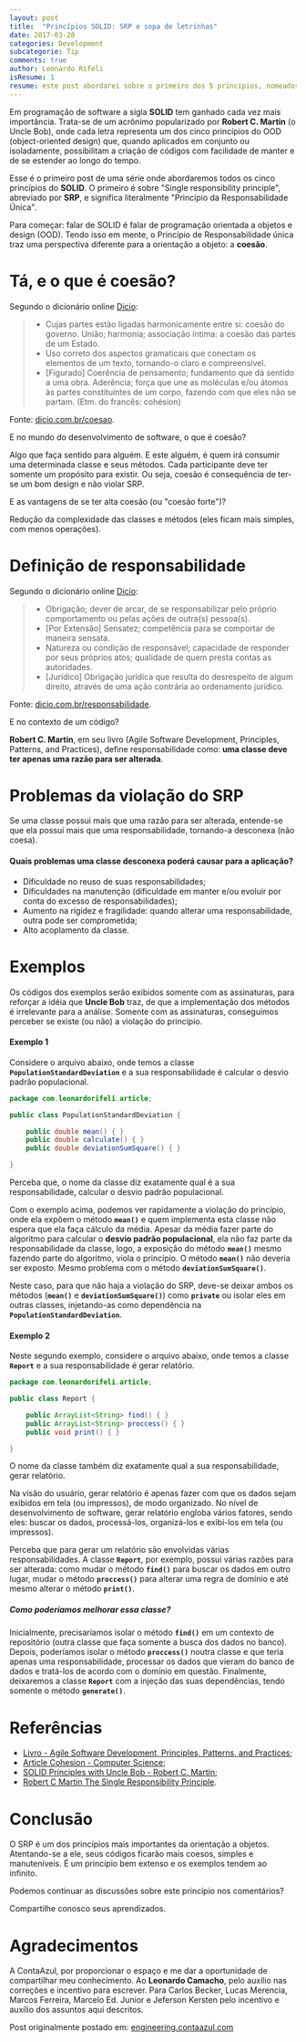 ```yaml
---
layout: post
title:  "Princípios SOLID: SRP e sopa de letrinhas"
date: 2017-03-20
categories: Development
subcategorie: Tip
comments: true
author: Leonardo Rifeli
isResume: 1
resume: este post abordarei sobre o primeiro dos 5 princípios, nomeados com o acrônimo SOLID após a popularização por Robert C. Martin (aka Uncle Bob).
---
```


Em programação de software a sigla **SOLID** tem ganhado cada vez mais importância. Trata-se de um acrônimo popularizado por **Robert C. Martin** (o Uncle Bob), onde cada letra representa um dos cinco princípios do OOD (object-oriented design) que, quando aplicados em conjunto ou isoladamente, possibilitam a criação de códigos com facilidade de manter e de se estender ao longo do tempo.

Esse é o primeiro post de uma série onde abordaremos todos os cinco princípios do **SOLID**. O primeiro é sobre "Single responsibility principle", abreviado por **SRP**, e significa literalmente "Princípio da Responsabilidade Única".

Para começar: falar de SOLID é falar de programação orientada a objetos e design (OOD). Tendo isso em mente, o Princípio de Responsabilidade única traz uma perspectiva diferente para a orientação a objeto: a **coesão**.

# Tá, e o que é coesão?

Segundo o dicionário online [Dicio](https://www.dicio.com.br/coesao/):

> - Cujas partes estão ligadas harmonicamente entre si: coesão do governo.
União; harmonia; associação íntima: a coesão das partes de um Estado.
> - Uso correto dos aspectos gramaticais que conectam os elementos de um texto, tornando-o claro e compreensível.
> - [Figurado] Coerência de pensamento; fundamento que dá sentido a uma obra.
Aderência; força que une as moléculas e/ou átomos às partes constituintes de um corpo, fazendo com que eles não se partam.
> (Etm. do francês: cohésion)

Fonte: [dicio.com.br/coesao](https://www.dicio.com.br/coesao/).

E no mundo do desenvolvimento de software, o que é coesão?

Algo que faça sentido para alguém. E este alguém, é quem irá consumir uma determinada classe e seus métodos. Cada participante deve ter somente um propósito para existir. Ou seja, coesão é consequência de ter-se um bom design e não violar SRP.

E as vantagens de se ter alta coesão (ou "coesão forte")?

Redução da complexidade das classes e métodos (eles ficam mais simples, com menos operações).

# Definição de responsabilidade

Segundo o dicionário online [Dicio](https://www.dicio.com.br/responsabilidade/):

> - Obrigação; dever de arcar, de se responsabilizar pelo próprio comportamento ou pelas ações de outra(s) pessoa(s).
> - [Por Extensão] Sensatez; competência para se comportar de maneira sensata.
> - Natureza ou condição de responsável; capacidade de responder por seus próprios atos; qualidade de quem presta contas as autoridades.
> - [Jurídico] Obrigação jurídica que resulta do desrespeito de algum direito, através de uma ação contrária ao ordenamento jurídico.

Fonte: [dicio.com.br/responsabilidade](https://www.dicio.com.br/responsabilidade/).

E no contexto de um código?

**Robert C. Martin**, em seu livro (Agile Software Development, Principles, Patterns, and Practices), define responsabilidade como: **uma classe deve ter apenas uma razão para ser alterada**.

# Problemas da violação do SRP

Se uma classe possui mais que uma razão para ser alterada, entende-se que ela possui mais que uma responsabilidade, tornando-a desconexa (não coesa).

#### Quais problemas uma classe desconexa poderá causar para a aplicação?

- Dificuldade no reuso de suas responsabilidades;
- Dificuldades na manutenção (dificuldade em manter e/ou evoluir por conta do excesso de responsabilidades);
- Aumento na rigidez e fragilidade: quando alterar uma responsabilidade, outra pode ser comprometida;
- Alto acoplamento da classe.

# Exemplos

Os códigos dos exemplos serão exibidos somente com as assinaturas, para reforçar a idéia que **Uncle Bob** traz, de que a implementação dos métodos é irrelevante para a análise. Somente com as assinaturas, conseguimos perceber se existe (ou não) a violação do princípio.

#### Exemplo 1

Considere o arquivo abaixo, onde temos a classe **`PopulationStandardDeviation`** e a sua responsabilidade é calcular o desvio padrão populacional.

```java
package com.leonardorifeli.article;

public class PopulationStandardDeviation {

    public double mean() { }
    public double calculate() { }
    public double deviationSumSquare() { }

}
```

Perceba que, o nome da classe diz exatamente qual é a sua responsabilidade, calcular o desvio padrão populacional.

Com o exemplo acima, podemos ver rapidamente a violação do princípio, onde ela expõem o método **`mean()`** e quem implementa esta classe não espera que ela faça cálculo da média. Apesar da média fazer parte do algoritmo para calcular o **desvio padrão populacional**, ela não faz parte da responsabilidade da classe, logo, a exposição do método **`mean()`** mesmo fazendo parte do algoritmo, viola o princípio. O método **`mean()`** não deveria ser exposto. Mesmo problema com o método **`deviationSumSquare()`**.

Neste caso, para que não haja a violação do SRP, deve-se deixar ambos os métodos (**`mean()`** e **`deviationSumSquare()`**) como **`private`** ou isolar eles em outras classes, injetando-as como dependência na **`PopulationStandardDeviation`**.

#### Exemplo 2

Neste segundo exemplo, considere o arquivo abaixo, onde temos a classe **`Report`** e a sua responsabilidade é gerar relatório.

```java
package com.leonardorifeli.article;

public class Report {

    public ArrayList<String> find() { }
    public ArrayList<String> proccess() { }
    public void print() { }

}
```

O nome da classe também diz exatamente qual a sua responsabilidade, gerar relatório.

Na visão do usuário, gerar relatório é apenas fazer com que os dados sejam exibidos em tela (ou impressos), de modo organizado. No nível de desenvolvimento de software, gerar relatório engloba vários fatores, sendo eles: buscar os dados, processá-los, organizá-los e exibi-los em tela (ou impressos).

Perceba que para gerar  um relatório são envolvidas várias responsabilidades. A classe **`Report`**, por exemplo, possui várias razões para ser alterada: como mudar o método **`find()`** para buscar os dados em outro lugar, mudar o método **`proccess()`** para alterar uma regra de domínio e até mesmo alterar o método **`print()`**.

##### Como poderíamos melhorar essa classe?

Inicialmente, precisaríamos isolar o método **`find()`** em um contexto de repositório (outra classe que faça somente a busca dos dados no banco). Depois, poderíamos isolar o método **`proccess()`** noutra classe e que teria apenas uma responsabilidade, processar os dados que vieram do banco de dados e tratá-los de acordo com o domínio em questão. Finalmente, deixaremos a classe **`Report`** com a injeção das suas dependências, tendo somente o método **`generate()`**.

# Referências

- [Livro - Agile Software Development, Principles, Patterns, and Practices](https://www.amazon.com/dp/0135974445/);
- [Article Cohesion - Computer Science](https://en.wikipedia.org/wiki/Cohesion_(computer_science));
- [SOLID Principles with Uncle Bob - Robert C. Martin](http://www.hanselminutes.com/145/solid-principles-with-uncle-bob-robert-c-martin);
- [Robert C Martin The Single Responsibility Principle](https://www.youtube.com/watch?v=dzawoPISdHc).

# Conclusão

O SRP é um dos princípios mais importantes da orientação a objetos. Atentando-se a ele, seus códigos ficarão mais coesos, simples e manuteníveis. É um princípio bem extenso e os exemplos tendem ao infinito.

Podemos continuar as discussões sobre este princípio nos comentários?

Compartilhe conosco seus aprendizados.

# Agradecimentos

A ContaAzul, por proporcionar o espaço e me dar a oportunidade de compartilhar meu conhecimento.
Ao **Leonardo Camacho**, pelo auxílio nas correções e incentivo para escrever.
Para Carlos Becker, Lucas Merencia, Marcos Ferreira, Marcelo Ed. Junior e Jeferson Kersten pelo incentivo e auxílio dos assuntos aqui descritos.

Post originalmente postado em: [engineering.contaazul.com](https://engineering.contaazul.com/princ%C3%ADpios-solid-srp-e-sopa-de-letrinhas-d569fd0f80d9)
